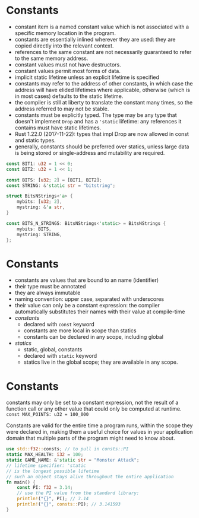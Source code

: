 # Constants

- constant item is a named constant value which is not associated with a specific memory location in the program.
- constants are essentially inlined wherever they are used: they are copied directly into the relevant context.
- references to the same constant are not necessarily guaranteed to refer to the same memory address.
- constant values must not have destructors. 
- constant values permit most forms of data.
- implicit static lifetime unless an explicit lifetime is specified
- constants may refer to the address of other constants, in which case the address will have elided lifetimes where applicable, otherwise (which is in most cases) defaults to the static lifetime.
- the compiler is still at liberty to translate the constant many times, so the address referred to may not be stable.
- constants must be explicitly typed. The type may be any type that doesn't implement `Drop` and has a `'static` lifetime: any references it contains must have static lifetimes.
- Rust 1.22.0 (2017-11-22): types that impl Drop are now allowed in const and static types.
- generally, constants should be preferred over statics, unless large data is being stored or single-address and mutability are required.




```rust
const BIT1: u32 = 1 << 0;
const BIT2: u32 = 1 << 1;

const BITS: [u32; 2] = [BIT1, BIT2];
const STRING: &'static str = "bitstring";

struct BitsNStrings<'a> {
    mybits: [u32; 2],
    mystring: &'a str,
}

const BITS_N_STRINGS: BitsNStrings<'static> = BitsNStrings {
    mybits: BITS,
    mystring: STRING,
};
```


# Constants

- constants are values that are bound to an name (identifier)
- their type must be annotated
- they are always immutable
- naming convention: upper case, separated with underscores
- their value can only be a constant expression: the compiler automatically substitutes their names with their value at compile-time
- *constants*
  - declared with `const` keyword
  - constants are more local in scope than statics
  - constants can be declared in any scope, including global
- *statics*
  - static, global, constants
  - declared with `static` keyword
  - statics live in the global scope; they are available in any scope.



# Constants

constants may only be set to a constant expression, not the result of a function call or any other value that could only be computed at runtime.
`const MAX_POINTS: u32 = 100_000`


Constants are valid for the entire time a program runs, within the scope they were declared in, making them a useful choice for values in your application domain that multiple parts of the program might need to know about.


```rust
use std::f32::consts; // to pull in consts::PI
static MAX_HEALTH: i32 = 100;
static GAME_NAME: &'static str = "Monster Attack";
// lifetime specifier: 'static
// is the longest possible lifetime
// such an object stays alive throughout the entire application
fn main() {
	const PI: f32 = 3.14;
	// use the PI value from the standard library:
	println!("{}", PI); // 3.14
	println!("{}", consts::PI); // 3.141593
}
```